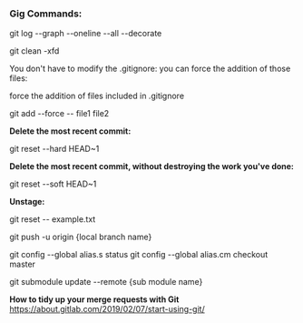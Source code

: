 <h3>Gig Commands:</h3>

git log --graph --oneline --all --decorate

git clean -xfd

You don't have to modify the .gitignore: you can force the addition of those files:

force the addition of files included in .gitignore

git add --force -- file1 file2

<b>Delete the most recent commit:</b>

git reset --hard HEAD~1

<b>Delete the most recent commit, without destroying the work you've done:</b>

git reset --soft HEAD~1

<b>Unstage:</b>

git reset -- example.txt


git push -u origin {local branch name}

git config --global alias.s status
git config --global alias.cm checkout master


git submodule update --remote {sub module name}

<b>How to tidy up your merge requests with Git</b>
https://about.gitlab.com/2019/02/07/start-using-git/


